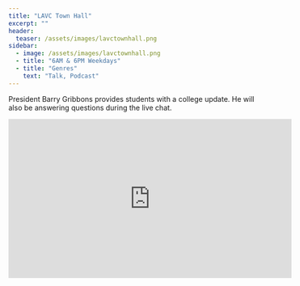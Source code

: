 ```yaml
---
title: "LAVC Town Hall"
excerpt: ""
header:
  teaser: /assets/images/lavctownhall.png
sidebar:
  - image: /assets/images/lavctownhall.png
  - title: "6AM & 6PM Weekdays"
  - title: "Genres"
    text: "Talk, Podcast"
---
```


President Barry Gribbons provides students with a college update. He will also be answering questions during the live chat.

<iframe width="560" height="315" src="https://www.youtube.com/embed/ElUM80QC7hE" frameborder="0" allow="accelerometer; autoplay; encrypted-media; gyroscope; picture-in-picture" allowfullscreen></iframe>
